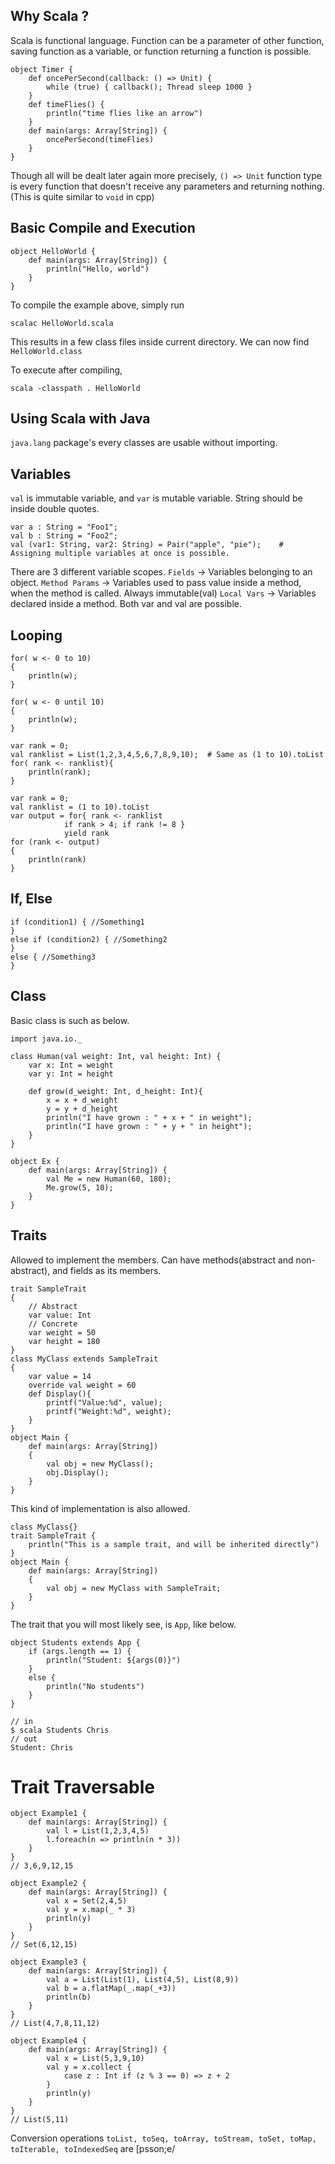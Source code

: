## Why Scala ?
Scala is functional language. Function can be a parameter of other function, saving function as a variable, or function returning a function is possible.
```
object Timer {
    def oncePerSecond(callback: () => Unit) {
        while (true) { callback(); Thread sleep 1000 }
    }
    def timeFlies() {
        println("time flies like an arrow")
    }
    def main(args: Array[String]) {
        oncePerSecond(timeFlies)
    }
}
```
Though all will be dealt later again more precisely, `() => Unit` function type is every function that doesn't receive any parameters and returning nothing. (This is quite similar to `void` in cpp)

## Basic Compile and Execution
```
object HelloWorld {
    def main(args: Array[String]) {
        println("Hello, world")
    }
}
```
To compile the example above, simply run
```
scalac HelloWorld.scala
```
This results in a few class files inside current directory. We can now find `HelloWorld.class`

To execute after compiling,
```
scala -classpath . HelloWorld
```

## Using Scala with Java
`java.lang` package's every classes are usable without importing.

## Variables
`val` is immutable variable, and `var` is mutable variable.
String should be inside double quotes.
```
var a : String = "Foo1";
val b : String = "Foo2";
val (var1: String, var2: String) = Pair("apple", "pie");    # Assigning multiple variables at once is possible.
```

There are 3 different variable scopes.
`Fields` -> Variables belonging to an object.
`Method Params` -> Variables used to pass value inside a method, when the method is called. Always immutable(val)
`Local Vars` -> Variables declared inside a method. Both var and val are possible.

## Looping
```
for( w <- 0 to 10)
{
    println(w);
}
```
```
for( w <- 0 until 10)
{
    println(w);
}
```
```
var rank = 0;
val ranklist = List(1,2,3,4,5,6,7,8,9,10);  # Same as (1 to 10).toList
for( rank <- ranklist){
    println(rank);
}
```
```
var rank = 0;
val ranklist = (1 to 10).toList
var output = for{ rank <- ranklist
            if rank > 4; if rank != 8 }
            yield rank
for (rank <- output)
{
    println(rank)
}
```

## If, Else
```
if (condition1) { //Something1
}
else if (condition2) { //Something2
}
else { //Something3
}
```

## Class
Basic class is such as below.
```
import java.io._

class Human(val weight: Int, val height: Int) {
    var x: Int = weight
    var y: Int = height

    def grow(d_weight: Int, d_height: Int){
        x = x + d_weight
        y = y + d_height
        println("I have grown : " + x + " in weight");
        println("I have grown : " + y + " in height");
    }
}

object Ex {
    def main(args: Array[String]) {
        val Me = new Human(60, 180);
        Me.grow(5, 10);
    }
}
```

## Traits
Allowed to implement the members. Can have methods(abstract and non-abstract), and fields as its members.
```
trait SampleTrait
{
    // Abstract
    var value: Int
    // Concrete
    var weight = 50
    var height = 180
}
class MyClass extends SampleTrait
{
    var value = 14
    override val weight = 60
    def Display(){
        printf("Value:%d", value);
        printf("Weight:%d", weight);
    }
}
object Main {
    def main(args: Array[String])
    {
        val obj = new MyClass();
        obj.Display();
    }
}
```
This kind of implementation is also allowed.
```
class MyClass{}
trait SampleTrait {
    println("This is a sample trait, and will be inherited directly")
}
object Main {
    def main(args: Array[String])
    {
        val obj = new MyClass with SampleTrait;
    }
}
```
The trait that you will most likely see, is `App`, like below.
```
object Students extends App {
    if (args.length == 1) {
        println("Student: ${args(0)}")
    }
    else {
        println("No students")
    }
}
```
```
// in
$ scala Students Chris
// out
Student: Chris
```

# Trait Traversable
```
object Example1 {
    def main(args: Array[String]) {
        val l = List(1,2,3,4,5)
        l.foreach(n => println(n * 3))
    }
}
// 3,6,9,12,15
```

```
object Example2 {
    def main(args: Array[String]) {
        val x = Set(2,4,5)
        val y = x.map(_ * 3)
        println(y)
    }
}
// Set(6,12,15)
```

```
object Example3 {
    def main(args: Array[String]) {
        val a = List(List(1), List(4,5), List(8,9))
        val b = a.flatMap(_.map(_+3))
        println(b)
    }
}
// List(4,7,8,11,12)
```

```
object Example4 {
    def main(args: Array[String]) {
        val x = List(5,3,9,10)
        val y = x.collect {
            case z : Int if (z % 3 == 0) => z + 2
        }
        println(y)
    }
}
// List(5,11)
```

Conversion operations `toList, toSeq, toArray, toStream, toSet, toMap, toIterable, toIndexedSeq` are [psson;e/
